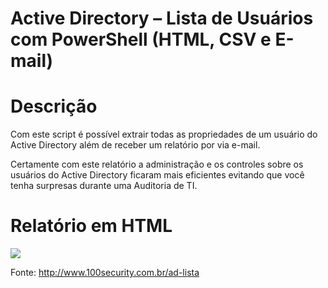 # Active Directory – Lista de Usuários com PowerShell (HTML, CSV e E-mail)

# Descrição
Com este script é possível extrair todas as propriedades de um usuário do Active Directory além de receber um relatório por via e-mail.

Certamente com este relatório a administração e os controles sobre os usuários do Active Directory ficaram mais eficientes evitando que você tenha surpresas durante uma Auditoria de TI.

# Relatório em HTML
![](https://www.100security.com.br/images/ad-lista-05.jpg)

Fonte: http://www.100security.com.br/ad-lista
